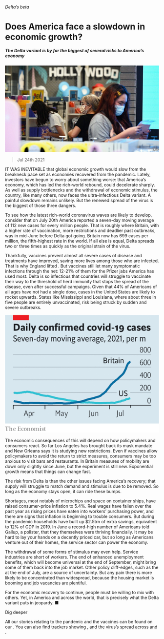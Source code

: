 ###### Delta’s beta

# Does America face a slowdown in economic growth? 

##### The Delta variant is by far the biggest of several risks to America’s economy 

![image](images/20210724_LDP502.jpg) 

> Jul 24th 2021 

IT WAS INEVITABLE that global economic growth would slow from the breakneck pace set as economies recovered from the pandemic. Lately, investors have begun to worry about something worse: that America’s economy, which has led the rich-world rebound, could decelerate sharply. As well as supply bottlenecks and the withdrawal of economic stimulus, the country, like many others, now faces the ultra-infectious Delta variant. A painful slowdown remains unlikely. But the renewed spread of the virus is the biggest of those three dangers.

To see how the latest rich-world coronavirus waves are likely to develop, consider that on July 20th America reported a seven-day moving average of 112 new cases for every million people. That is roughly where Britain, with a higher rate of vaccination, more restrictions and deadlier past outbreaks, was in mid-June before Delta got going. Britain now has 699 cases per million, the fifth-highest rate in the world. If all else is equal, Delta spreads two or three times as quickly as the original strain of the virus.


Thankfully, vaccines prevent almost all severe cases of disease and treatments have improved, saving more lives among those who are infected. That is why England lifted . But vaccines still let many symptomatic infections through the net: 12-21% of them for the Pfizer jabs America has used most. Delta is so infectious that countries will struggle to vaccinate their way to the threshold of herd immunity that stops the spread of the disease, even after successful campaigns. Given that 44% of Americans of all ages have not had a single dose, cases in the United States are likely to rocket upwards. States like Mississippi and Louisiana, where about three in five people are entirely unvaccinated, risk being struck by sudden and severe outbreaks.

![image](images/20210724_LDC026.png) 


The economic consequences of this will depend on how policymakers and consumers react. So far Los Angeles has brought back its mask mandate and New Orleans says it is studying new restrictions. Even if vaccines allow policymakers to avoid the return to strict measures, consumers may be too anxious to visit bars and restaurants. In Britain measures of mobility are down only slightly since June, but the experiment is still new. Exponential growth means that things can change fast.

The risk from Delta is  than the other issues facing America’s recovery; that supply will struggle to match demand and stimulus is due to be removed. So long as the economy stays open, it can ride these bumps.

Shortages, most notably of microchips and space on container ships, have raised consumer-price inflation to 5.4%. Real wages have fallen over the past year as rising prices have eaten into workers’ purchasing power, and there are signs that inflation is beginning to trouble consumers. But during the pandemic households have built up $2.5trn of extra savings, equivalent to 12% of GDP in 2019. In June a record-high number of Americans told Gallup, a pollster, that they themselves were thriving financially. It may be hard to lay your hands on a decently priced car, but so long as Americans venture out of their homes, the service sector can power the economy.

The withdrawal of some forms of stimulus may even help. Service industries are short of workers. The end of enhanced unemployment benefits, which will become universal at the end of September, might bring some of them back into the job market. Other policy cliff-edges, such as the  at the end of July, are a source of uncertainty. But any pain there is more likely to be concentrated than widespread, because the housing market is booming and job vacancies are plentiful.

For the economic recovery to continue, people must be willing to mix with others. Yet, in America and across the world, that is precisely what the Delta variant puts in jeopardy. ■

Dig deeper

All our stories relating to the pandemic and the vaccines can be found on our . You can also find trackers showing ,  and the virus’s spread across  and .

